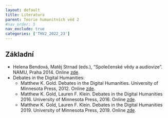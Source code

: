```yaml
---
layout: default
title: Literatura
parent: Teorie humanitních věd 2
#nav_order: 5
nav_exclude: true
categories: ['THV2_2022_23']
---
```

## Základní
* Helena Bendová, Matěj Strnad (eds.), “Společenské vědy a audiovize”. NAMU, Praha 2014. Online [zde](https://monoskop.org/images/d/d8/Bendova_Helena_Strnad_Matej_eds_Spolecenske_vedy_a_audiovize_2014.pdf).
* Debates in the Digital Humanities:
  * Matthew K. Gold. Debates in the Digital Humanities. University of Minnesota Press, 2012. Online [zde](https://dhdebates.gc.cuny.edu/projects/debates-in-the-digital-humanities).
  * Matthew K. Gold, Lauren F. Klein. Debates in the Digital Humanities 2016. University of Minnesota Press, 2016. Online [zde](https://dhdebates.gc.cuny.edu/projects/debates-in-the-digital-humanities-2016).
  * Matthew K. Gold, Lauren F. Klein. Debates in the Digital Humanities 2019. University of Minnesota Press, 2019. Online [zde](https://dhdebates.gc.cuny.edu/projects/debates-in-the-digital-humanities-2019).
